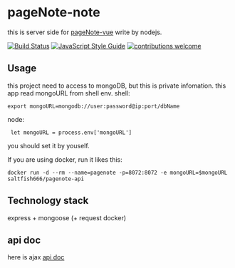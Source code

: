 # pageNote-note
this is server side for [pageNote-vue](https://github.com/saltfish666/pageNote-vue)
write by nodejs.

[![Build Status](https://travis-ci.org/saltfish666/pageNote-API.svg?branch=master)](https://travis-ci.org/saltfish666/pageNote-API)
[![JavaScript Style Guide](https://img.shields.io/badge/code_style-standard-brightgreen.svg)](https://standardjs.com)
[![contributions welcome](https://img.shields.io/badge/contributions-welcome-brightgreen.svg?style=flat)](https://github.com/saltfish666/pageNote-node/issues)

## Usage
this project need to access to mongoDB, but this is private infomation.
this app read mongoURL from shell env.
shell:
```
export mongoURL=mongodb://user:password@ip:port/dbName
```
node:

```
 let mongoURL = process.env['mongoURL']
 ```
 you should set it by youself.

 If you are using docker, run it likes this:
```
docker run -d --rm --name=pagenote -p=8072:8072 -e mongoURL=$mongoURL saltfish666/pagenote-api

```

## Technology stack

express + mongoose (+ request docker)

## api doc
here is ajax [api doc](./doc/api.md)
